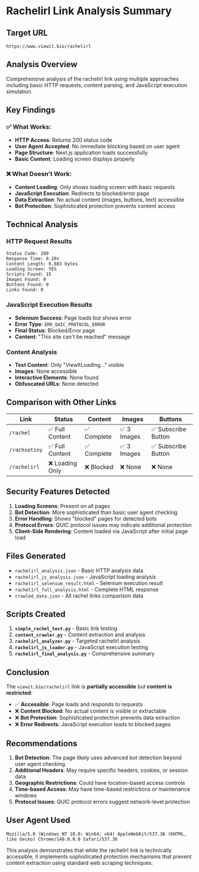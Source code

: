 # Rachelirl Link Analysis Summary

## Target URL
`https://www.viewit.bio/rachelirl`

## Analysis Overview
Comprehensive analysis of the rachelirl link using multiple approaches including basic HTTP requests, content parsing, and JavaScript execution simulation.

## Key Findings

### ✅ **What Works:**
- **HTTP Access**: Returns 200 status code
- **User Agent Accepted**: No immediate blocking based on user agent
- **Page Structure**: Next.js application loads successfully
- **Basic Content**: Loading screen displays properly

### ❌ **What Doesn't Work:**
- **Content Loading**: Only shows loading screen with basic requests
- **JavaScript Execution**: Redirects to blocked/error page
- **Data Extraction**: No actual content (images, buttons, text) accessible
- **Bot Protection**: Sophisticated protection prevents content access

## Technical Analysis

### HTTP Request Results
```
Status Code: 200
Response Time: 0.20s
Content Length: 6,883 bytes
Loading Screen: YES
Scripts Found: 15
Images Found: 0
Buttons Found: 0
Links Found: 0
```

### JavaScript Execution Results
- **Selenium Success**: Page loads but shows error
- **Error Type**: `ERR_QUIC_PROTOCOL_ERROR`
- **Final Status**: Blocked/Error page
- **Content**: "This site can't be reached" message

### Content Analysis
- **Text Content**: Only "ViewItLoading..." visible
- **Images**: None accessible
- **Interactive Elements**: None found
- **Obfuscated URLs**: None detected

## Comparison with Other Links

| Link | Status | Content | Images | Buttons |
|------|--------|---------|--------|---------|
| `/rachel` | ✅ Full Content | ✅ Complete | ✅ 3 Images | ✅ Subscribe Button |
| `/rachsotiny` | ✅ Full Content | ✅ Complete | ✅ 3 Images | ✅ Subscribe Button |
| `/rachelirl` | ❌ Loading Only | ❌ Blocked | ❌ None | ❌ None |

## Security Features Detected

1. **Loading Screens**: Present on all pages
2. **Bot Detection**: More sophisticated than basic user agent checking
3. **Error Handling**: Shows "blocked" pages for detected bots
4. **Protocol Errors**: QUIC protocol issues may indicate additional protection
5. **Client-Side Rendering**: Content loaded via JavaScript after initial page load

## Files Generated

- `rachelirl_analysis.json` - Basic HTTP analysis data
- `rachelirl_js_analysis.json` - JavaScript loading analysis
- `rachelirl_selenium_result.html` - Selenium execution result
- `rachelirl_full_analysis.html` - Complete HTML response
- `crawled_data.json` - All rachel links comparison data

## Scripts Created

1. **`simple_rachel_test.py`** - Basic link testing
2. **`content_crawler.py`** - Content extraction and analysis
3. **`rachelirl_analyzer.py`** - Targeted rachelirl analysis
4. **`rachelirl_js_loader.py`** - JavaScript execution testing
5. **`rachelirl_final_analysis.py`** - Comprehensive summary

## Conclusion

The `viewit.bio/rachelirl` link is **partially accessible** but **content is restricted**:

- ✅ **Accessible**: Page loads and responds to requests
- ❌ **Content Blocked**: No actual content is visible or extractable
- ❌ **Bot Protection**: Sophisticated protection prevents data extraction
- ❌ **Error Redirects**: JavaScript execution leads to blocked pages

## Recommendations

1. **Bot Detection**: The page likely uses advanced bot detection beyond user agent checking
2. **Additional Headers**: May require specific headers, cookies, or session data
3. **Geographic Restrictions**: Could have location-based access controls
4. **Time-based Access**: May have time-based restrictions or maintenance windows
5. **Protocol Issues**: QUIC protocol errors suggest network-level protection

## User Agent Used
```
Mozilla/5.0 (Windows NT 10.0; Win64; x64) AppleWebKit/537.36 (KHTML, like Gecko) Chrome/140.0.0.0 Safari/537.36
```

This analysis demonstrates that while the rachelirl link is technically accessible, it implements sophisticated protection mechanisms that prevent content extraction using standard web scraping techniques.


